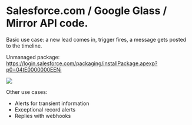 Salesforce.com / Google Glass / Mirror API code.
================================================

Basic use case: a new lead comes in, trigger fires, a message gets posted to the timeline.

Unmanaged package: https://login.salesforce.com/packaging/installPackage.apexp?p0=04tE0000000EENi

![](https://raw.github.com/ReidCarlberg/LAB_Google_Glass_Integration/master/img/radioactivecats.png)

Other use cases:

* Alerts for transient information
* Exceptional record alerts
* Replies with webhooks

